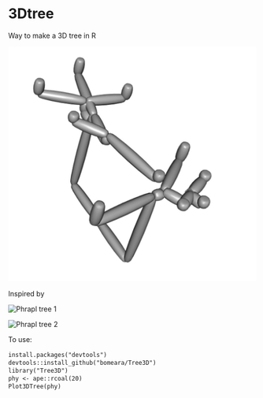 # 3Dtree
Way to make a 3D tree in R

![Tree](3d.jpg)

Inspired by

![Phrapl tree 1](http://www.phrapl.org/img/movie645.gif)

![Phrapl tree 2](http://www.phrapl.org/img/movie1232.gif)

To use:

```
install.packages("devtools")
devtools::install_github("bomeara/Tree3D")
library("Tree3D")
phy <- ape::rcoal(20)
Plot3DTree(phy)
```
